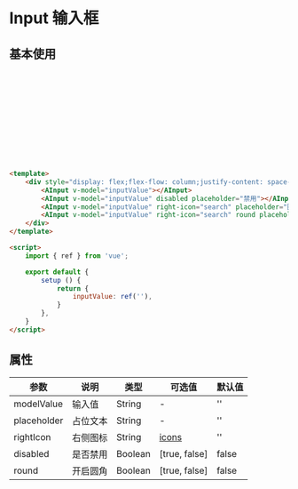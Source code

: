 <script>
    import { ref } from 'vue';
    import AInput from '@/components/input';

    export default {
        components: { AInput },
        setup () {
            return {
                inputValue: ref(''),
            }
        },
    }
</script>

# Input 输入框

## 基本使用

<div style="display: flex;flex-flow: column;justify-content: space-between;height: 164px;">
    <AInput v-model="inputValue"></AInput>
    <AInput v-model="inputValue" disabled placeholder="禁用"></AInput>
    <AInput v-model="inputValue" right-icon="search" placeholder="图标"></AInput>
    <AInput v-model="inputValue" right-icon="search" round placeholder="圆角"></AInput>
</div>


```html
<template>
    <div style="display: flex;flex-flow: column;justify-content: space-between;height: 164px;">
        <AInput v-model="inputValue"></AInput>
        <AInput v-model="inputValue" disabled placeholder="禁用"></AInput>
        <AInput v-model="inputValue" right-icon="search" placeholder="图标"></AInput>
        <AInput v-model="inputValue" right-icon="search" round placeholder="圆角"></AInput>
    </div>
</template>

<script>
    import { ref } from 'vue';

    export default {
        setup () {
            return {
                inputValue: ref(''),
            }
        },
    }
</script>
```

## 属性

| 参数 | 说明 | 类型 | 可选值 | 默认值 |
|------|------|------|------|------|
| modelValue | 输入值 | String  | - | '' |
| placeholder | 占位文本 | String  | - | '' |
| rightIcon | 右侧图标 | String | [icons](icon) | '' |
| disabled | 是否禁用 | Boolean | [true, false] | false |
| round | 开启圆角 | Boolean | [true, false] | false |
